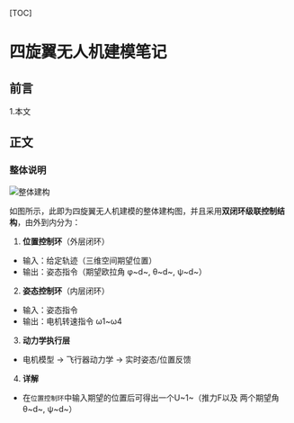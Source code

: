
[TOC]
# 四旋翼无人机建模笔记

## 前言

1.本文


## 正文

### 整体说明

![整体建构](/imgs/2025-05-03/xp5jozbgKaA8inmS.png "整体建构")

如图所示，此即为四旋翼无人机建模的整体建构图，并且采用**双闭环级联控制结构**，由外到内分为：

 1.  ​**位置控制环**​（外层闭环）
   -   输入：给定轨迹（三维空间期望位置）
   -   输出：姿态指令（期望欧拉角 φ~d~, θ~d~, ψ~d~）
 2.  ​**姿态控制环**​（内层闭环）
   -   输入：姿态指令
   -   输出：电机转速指令 ω1~ω4
 3.  ​**动力学执行层**
   -   电机模型 → 飞行器动力学 → 实时姿态/位置反馈
 4.  **详解**
   -  在`位置控制环`中输入期望的位置后可得出一个U~1~（推力F以及 两个期望角θ~d~, ψ~d~）

<!--stackedit_data:
eyJoaXN0b3J5IjpbLTIwNjMxNjIzOSw4NzU3MjE3MTYsMTA3MD
A5ODM0NSwzMTM0NTgwMjAsLTczMDcwNDYwOSwyMTI0NjczNjQ2
LDE4NzIyNDIxMDldfQ==
-->